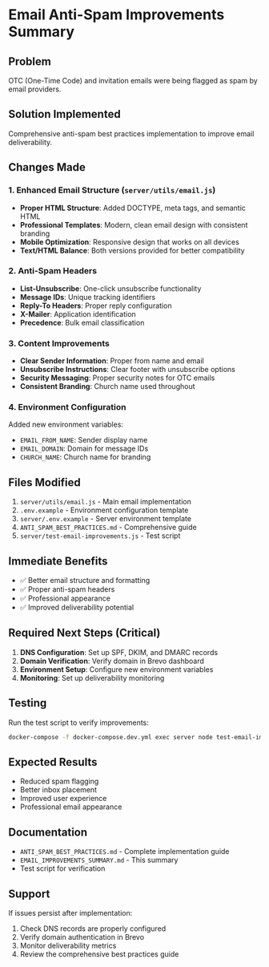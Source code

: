 # Email Anti-Spam Improvements Summary

## Problem
OTC (One-Time Code) and invitation emails were being flagged as spam by email providers.

## Solution Implemented
Comprehensive anti-spam best practices implementation to improve email deliverability.

## Changes Made

### 1. Enhanced Email Structure (`server/utils/email.js`)
- **Proper HTML Structure**: Added DOCTYPE, meta tags, and semantic HTML
- **Professional Templates**: Modern, clean email design with consistent branding
- **Mobile Optimization**: Responsive design that works on all devices
- **Text/HTML Balance**: Both versions provided for better compatibility

### 2. Anti-Spam Headers
- **List-Unsubscribe**: One-click unsubscribe functionality
- **Message IDs**: Unique tracking identifiers
- **Reply-To Headers**: Proper reply configuration
- **X-Mailer**: Application identification
- **Precedence**: Bulk email classification

### 3. Content Improvements
- **Clear Sender Information**: Proper from name and email
- **Unsubscribe Instructions**: Clear footer with unsubscribe options
- **Security Messaging**: Proper security notes for OTC emails
- **Consistent Branding**: Church name used throughout

### 4. Environment Configuration
Added new environment variables:
- `EMAIL_FROM_NAME`: Sender display name
- `EMAIL_DOMAIN`: Domain for message IDs
- `CHURCH_NAME`: Church name for branding

## Files Modified
1. `server/utils/email.js` - Main email implementation
2. `.env.example` - Environment configuration template
3. `server/.env.example` - Server environment template
4. `ANTI_SPAM_BEST_PRACTICES.md` - Comprehensive guide
5. `server/test-email-improvements.js` - Test script

## Immediate Benefits
- ✅ Better email structure and formatting
- ✅ Proper anti-spam headers
- ✅ Professional appearance
- ✅ Improved deliverability potential

## Required Next Steps (Critical)
1. **DNS Configuration**: Set up SPF, DKIM, and DMARC records
2. **Domain Verification**: Verify domain in Brevo dashboard
3. **Environment Setup**: Configure new environment variables
4. **Monitoring**: Set up deliverability monitoring

## Testing
Run the test script to verify improvements:
```bash
docker-compose -f docker-compose.dev.yml exec server node test-email-improvements.js
```

## Expected Results
- Reduced spam flagging
- Better inbox placement
- Improved user experience
- Professional email appearance

## Documentation
- `ANTI_SPAM_BEST_PRACTICES.md` - Complete implementation guide
- `EMAIL_IMPROVEMENTS_SUMMARY.md` - This summary
- Test script for verification

## Support
If issues persist after implementation:
1. Check DNS records are properly configured
2. Verify domain authentication in Brevo
3. Monitor deliverability metrics
4. Review the comprehensive best practices guide 